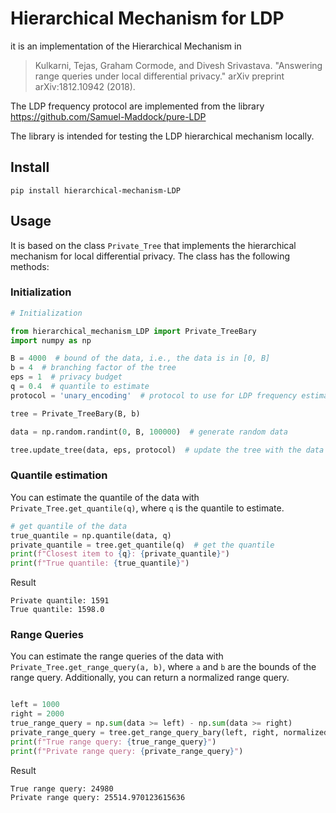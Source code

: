 # Hierarchical Mechanism for LDP
it is an implementation of the Hierarchical Mechanism in

> Kulkarni, Tejas, Graham Cormode, and Divesh Srivastava. "Answering range queries under local differential privacy." arXiv preprint arXiv:1812.10942 (2018).

The LDP frequency protocol are implemented from the library 
https://github.com/Samuel-Maddock/pure-LDP

The library is intended for testing the LDP hierarchical mechanism locally.
## Install

    pip install hierarchical-mechanism-LDP

## Usage
It is based on the class `Private_Tree` that implements the hierarchical mechanism for local differential privacy. The class has the following methods:
### Initialization

```python
# Initialization

from hierarchical_mechanism_LDP import Private_TreeBary
import numpy as np

B = 4000  # bound of the data, i.e., the data is in [0, B]
b = 4  # branching factor of the tree
eps = 1  # privacy budget
q = 0.4  # quantile to estimate
protocol = 'unary_encoding'  # protocol to use for LDP frequency estimation

tree = Private_TreeBary(B, b)

data = np.random.randint(0, B, 100000)  # generate random data

tree.update_tree(data, eps, protocol)  # update the tree with the data
```

### Quantile estimation
You can estimate the quantile of the data with `Private_Tree.get_quantile(q)`, where `q` is the quantile to estimate.
```python
# get quantile of the data
true_quantile = np.quantile(data, q)
private_quantile = tree.get_quantile(q)  # get the quantile
print(f"Closest item to {q}: {private_quantile}")
print(f"True quantile: {true_quantile}")

```
Result
```
Private quantile: 1591
True quantile: 1598.0
```

### Range Queries
You can estimate the range queries of the data with `Private_Tree.get_range_query(a, b)`, where `a` and `b` are the bounds of the range query.
Additionally, you can return a normalized range query.

```python

left = 1000
right = 2000
true_range_query = np.sum(data >= left) - np.sum(data >= right)
private_range_query = tree.get_range_query_bary(left, right, normalized=False)
print(f"True range query: {true_range_query}")
print(f"Private range query: {private_range_query}")
```
Result
```
True range query: 24980
Private range query: 25514.970123615636
```